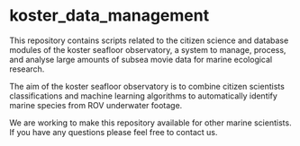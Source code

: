 # koster_data_management

This repository contains scripts related to the citizen science and database modules of the koster seafloor observatory, a system to manage, process, and analyse large amounts of subsea movie data for marine ecological research.

The aim of the koster seafloor observatory is to combine citizen scientists classifications and machine learning algorithms to automatically identify marine species from ROV underwater footage.

We are working to make this repository available for other marine scientists. If you have any questions please feel free to contact us.
